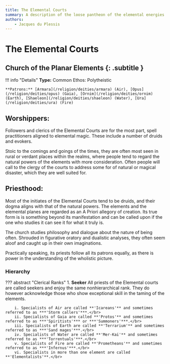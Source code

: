 ```yaml
---
title: The Elemental Courts
summary: A description of the loose pantheon of the elemental energies and associated planes.
authors:
    - Jacques du Plessis
---
```

# The Elemental Courts
## Church of the Planar Elements {: .subtitle }

!!! info "Details"
    **Type:** Common Ethos: Polytheistic

    **Patrons:** [Armara](/religion/deities/armara) (Air), [Opus](/religion/deities/opus) (Gaia), [Ornim](/religion/deities/ornim) (Earth), [Shaeleon](/religion/deities/shaeleon) (Water), [Ura](/religion/deities/ura) (Fire)

## Worshippers:
Followers and clerics of the Elemental Courts are for the most part, spell practitioners aligned to elemental magic. These include a number of druids and evokers.

Stoic to the comings and goings of the times, they are often most seen in rural or verdant places within the realms, where people tend to regard the natural powers of the elements with more consideration. Often people will call to the clergy of the courts to address some for of natural or magical disaster, which they are well suited for.

## Priesthood: 
Most of the initiates of the Elemental Courts tend to be druids, and their dogma aligns with that of the natural powers.  The elements and the elemental planes are regarded as an A Priori allegory of creation. Its true form is is something beyond its manifestation and can be called upon if the one who studies it can see it for what it truly is.

The church studies philosophy and dialogue about the nature of being often.  Shrouded in figurative oratory and dualistic analyses, they often seem aloof and caught up in their own imaginations.

Practically speaking, its priests follow all its patrons equally, as there is power in the understanding of the wholistic picture.

### Hierarchy

??? abstract "Clerical Ranks"
    1. **Seeker** All priests of the Elemental courts are called seekers and enjoy the same nonhierarchical rank.  They do however acknowledge those who show exceptional skill in the taming of the elements.

        i. Specialists of Air are called **'Icareans'** and sometimes referred to as ***'Storm callers'***.</br>
        ii. Specialists of Gaia are called **'Protos'** and sometimes referred to as ***'Spiritists'*** or ***'Summoners'***.</br>
        iii. Specialists of Earth are called **'Terrarium'** and sometimes referred to as ***'Sand mages'***.</br>
        iv. Specialists of Water are called **'Mer-Kai'** and sometimes referred to as ***'Torrentuals'***.</br>
        v. Specialists of Fire are called **'Prometheans'** and sometimes referred to as ***'Infernus'***.</br>
        vi. Specialists in more than one element are called **'Elementalists'**.</br>
